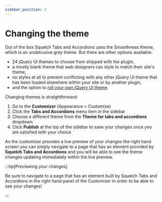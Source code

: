 ```yaml
---
sidebar_position: 3
---
```


# Changing the theme

Out of the box Squelch Tabs and Accordions uses the Smoothness theme, which is an unobtrusive grey theme. But there are other options available:

* 24 jQuery UI themes to choose from shipped with the plugin,
* a mostly blank theme that web designers can style to match their site's theme,
* no styles at all to prevent conflicting with any other jQuery UI theme that has been loaded elsewhere within your site or by another plugin,
* and the option to [roll your own jQuery UI theme](../advanced/styling/rolling-your-own-theme.md).

Changing themes is straightforward:

1. Go to the **Customizer** (Appearance > Customize)
1. Click the **Tabs and Accordions** menu item in the sidebar
1. Choose a different theme from the **Theme for tabs and accordions** dropdown
1. Click **Publish** at the top of the sidebar to save your changes once you are satisfied with your choice

As the customizer provides a live preview of your changes the right hand screen you can simply navigate to a page that has an element provided by **Squelch Tabs and Accordions** and you will be able to see the theme changes updating immediately within the live preview.

:::tip[Previewing your changes]

Be sure to navigate to a page that has an element built by Squelch Tabs and Accordions in the right hand panel of the Customizer in order to be able to see your changes!

:::

